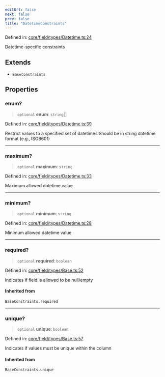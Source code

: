```yaml
---
editUrl: false
next: false
prev: false
title: "DatetimeConstraints"
---
```


Defined in: [core/field/types/Datetime.ts:24](https://github.com/datisthq/dpkit/blob/7a3ebb9422265a09d2e84e0952d10e0101139f80/core/field/types/Datetime.ts#L24)

Datetime-specific constraints

## Extends

- `BaseConstraints`

## Properties

### enum?

> `optional` **enum**: `string`[]

Defined in: [core/field/types/Datetime.ts:39](https://github.com/datisthq/dpkit/blob/7a3ebb9422265a09d2e84e0952d10e0101139f80/core/field/types/Datetime.ts#L39)

Restrict values to a specified set of datetimes
Should be in string datetime format (e.g., ISO8601)

***

### maximum?

> `optional` **maximum**: `string`

Defined in: [core/field/types/Datetime.ts:33](https://github.com/datisthq/dpkit/blob/7a3ebb9422265a09d2e84e0952d10e0101139f80/core/field/types/Datetime.ts#L33)

Maximum allowed datetime value

***

### minimum?

> `optional` **minimum**: `string`

Defined in: [core/field/types/Datetime.ts:28](https://github.com/datisthq/dpkit/blob/7a3ebb9422265a09d2e84e0952d10e0101139f80/core/field/types/Datetime.ts#L28)

Minimum allowed datetime value

***

### required?

> `optional` **required**: `boolean`

Defined in: [core/field/types/Base.ts:52](https://github.com/datisthq/dpkit/blob/7a3ebb9422265a09d2e84e0952d10e0101139f80/core/field/types/Base.ts#L52)

Indicates if field is allowed to be null/empty

#### Inherited from

`BaseConstraints.required`

***

### unique?

> `optional` **unique**: `boolean`

Defined in: [core/field/types/Base.ts:57](https://github.com/datisthq/dpkit/blob/7a3ebb9422265a09d2e84e0952d10e0101139f80/core/field/types/Base.ts#L57)

Indicates if values must be unique within the column

#### Inherited from

`BaseConstraints.unique`
